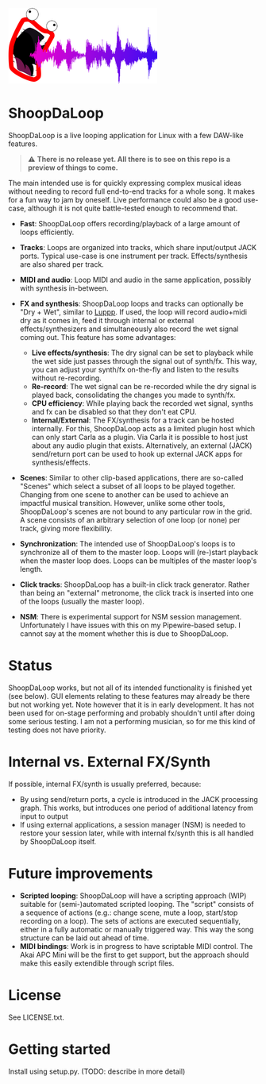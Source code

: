 ![Logo](./shoopdaloop/resources/logo-small.png)

# ShoopDaLoop

ShoopDaLoop is a live looping application for Linux with a few DAW-like features.

> :warning: **There is no release yet. All there is to see on this repo is a preview of things to come.**

The main intended use is for quickly expressing complex musical ideas without needing to record full end-to-end tracks for a whole song. It makes for a fun way to jam by oneself. Live performance could also be a good use-case, although it is not quite battle-tested enough to recommend that.

- **Fast**: ShoopDaLoop offers recording/playback of a large amount of loops efficiently.
- **Tracks**: Loops are organized into tracks, which share input/output JACK ports. Typical use-case is one instrument per track. Effects/synthesis are also shared per track.
- **MIDI and audio**: Loop MIDI and audio in the same application, possibly with synthesis in-between.
- **FX and synthesis**: ShoopDaLoop loops and tracks can optionally be "Dry + Wet", similar to [Luppp](http://openavproductions.com/luppp/). If used, the loop will record audio+midi dry as it comes in, feed it through internal or external effects/synthesizers and simultaneously also record the wet signal coming out. This feature has some advantages:

   - **Live effects/synthesis**: The dry signal can be set to playback while the wet side just passes through the signal out of synth/fx. This way, you can adjust your synth/fx on-the-fly and listen to the results without re-recording.
   - **Re-record**: The wet signal can be re-recorded while the dry signal is played back, consolidating the changes you made to synth/fx.
   - **CPU efficiency**: While playing back the recorded wet signal, synths and fx can be disabled so that they don't eat CPU.
   - **Internal/External**: The FX/synthesis for a track can be hosted internally. For this, ShoopDaLoop acts as a limited plugin host which can only start Carla as a plugin. Via Carla it is possible to host just about any audio plugin that exists. Alternatively, an external (JACK) send/return port can be used to hook up external JACK apps for synthesis/effects.

- **Scenes**: Similar to other clip-based applications, there are so-called "Scenes" which select a subset of all loops to be played together. Changing from one scene to another can be used to achieve an impactful musical transition. However, unlike some other tools, ShoopDaLoop's scenes are not bound to any particular row in the grid. A scene consists of an arbitrary selection of one loop (or none) per track, giving more flexibility.
- **Synchronization**: The intended use of ShoopDaLoop's loops is to synchronize all of them to the master loop. Loops will (re-)start playback when the master loop does. Loops can be multiples of the master loop's length.
- **Click tracks**: ShoopDaLoop has a built-in click track generator. Rather than being an "external" metronome, the click track is inserted into one of the loops (usually the master loop).
- **NSM**: There is experimental support for NSM session management. Unfortunately I have issues with this on my Pipewire-based setup. I cannot say at the moment whether this is due to ShoopDaLoop.

# Status

ShoopDaLoop works, but not all of its intended functionality is finished yet (see below). GUI elements relating to these features may already be there but not working yet.
Note however that it is in early development. It has not been used for on-stage performing and probably shouldn't until after doing some serious testing.
I am not a performing musician, so for me this kind of testing does not have priority.

# Internal vs. External FX/Synth

If possible, internal FX/synth is usually preferred, because:

- By using send/return ports, a cycle is introduced in the JACK processing graph. This works, but introduces one period of additional latency from input to output
- If using external applications, a session manager (NSM) is needed to restore your session later, while with internal fx/synth this is all handled by ShoopDaLoop itself.

# Future improvements

- **Scripted looping**: ShoopDaLoop will have a scripting approach (WIP) suitable for (semi-)automated scripted looping. The "script" consists of a sequence of actions (e.g.: change scene, mute a loop, start/stop recording on a loop). The sets of actions are executed sequentially, either in a fully automatic or manually triggered way. This way the song structure can be laid out ahead of time.
- **MIDI bindings**: Work is in progress to have scriptable MIDI control. The Akai APC Mini will be the first to get support, but the approach should make this easily extendible through script files.

# License

See LICENSE.txt.

# Getting started

Install using setup.py. (TODO: describe in more detail)
